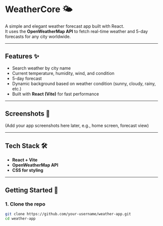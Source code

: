 # WeatherCore 🌤️

A simple and elegant weather forecast app built with React.  
It uses the **OpenWeatherMap API** to fetch real-time weather and 5-day forecasts for any city worldwide.  

---

## Features ✨
- Search weather by city name  
- Current temperature, humidity, wind, and condition  
- 5-day forecast
- Dynamic background based on weather condition (sunny, cloudy, rainy, etc.)  
- Built with **React (Vite)** for fast performance  

---

## Screenshots 📸
(Add your app screenshots here later, e.g., home screen, forecast view)

---

## Tech Stack 🛠️
- **React + Vite**
- **OpenWeatherMap API**
- **CSS for styling**

---

## Getting Started 🚀

### 1. Clone the repo
```bash
git clone https://github.com/your-username/weather-app.git
cd weather-app
